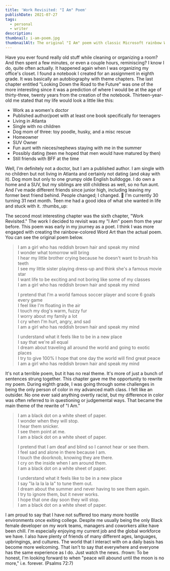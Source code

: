 ```yaml
---
title: 'Work Revisited: "I Am" Poem'
publishDate: 2021-07-27
tags:
  - personal
  - writer
description:
thumbnail: i-am-poem.jpg
thumbnailAlt: The original "I Am" poem with classic Microsoft rainbow Word Art and pink construction papers on the corners
---
```


Have you ever found really old stuff while cleaning or organizing a room? And then spent a few minutes, or even a couple hours, reminiscing? I know I do, quite often actually. It happened again when I was organizing my office's closet. I found a notebook I created for an assignment in eighth grade. It was basically an autobiography with theme chapters. The last chapter entitled "Looking Down the Road to the Future" was one of the more interesting since it was a prediction of where I would be at the age of thirty-three, twenty years from the creation of the notebook. Thirteen-year-old me stated that my life would look a little like this:

- Work as a women's doctor
- Published author/poet with at least one book specifically for teenagers
- Living in Atlanta
- Single with no children
- Dog mom of three: toy poodle, husky, and a misc rescue
- Homeowner
- SUV Owner
- Fun aunt with nieces/nephews staying with me in the summer
- Possibly dating (teen me hoped that men would have matured by then)
- Still friends with BFF at the time

Well, I'm definitely not a doctor, but I am a published author. I am single with no children but not living in Atlanta and certainly not dating (and okay with it). Dog mom but only to one grumpy olde English bulldogge. I do own a home and a SUV, but my siblings are still childless as well, so no fun aunt. And I've made different friends since junior high, including leaving my former best friend behind. People changed; I changed. :shrug: I'm currently 30 turning 31 next month. Teen me had a good idea of what she wanted in life and stuck with it. :thumbs_up:

The second most interesting chapter was the sixth chapter, "Work Revisited." The work I decided to revisit was my "I Am" poem from the year before. This poem was early in my journey as a poet. I think I was more engaged with creating the rainbow-colored Word Art than the actual poem. You can see the original poem below.

> I am a girl who has reddish brown hair and speak my mind  
> I wonder what tomorrow will bring  
> I hear my little brother crying because he doesn't want to brush his teeth  
> I see my little sister playing dress-up and think she's a famous movie star  
> I want life to be exciting and not boring like some of my classes  
> I am a girl who has reddish brown hair and speak my mind
>
> I pretend that I'm a world famous soccer player and score 6 goals every game  
> I feel like I'm floating in the air  
> I touch my dog's warm, fuzzy fur  
> I worry about my family a lot  
> I cry when I'm hurt, angry, and sad  
> I am a girl who has reddish brown hair and speak my mind
>
> I understand what it feels like to be in a new place  
> I say that we're all equal  
> I dream about traveling all around the world and going to exotic places  
> I try to give 100%
> I hope that one day the world will find great peace  
> I am a girl who has reddish brown hair and speak my mind

It's not a terrible poem, but it has no real theme. It's more of just a bunch of sentences strung together. This chapter gave me the opportunity to rewrite my poem. During eighth grade, I was going through some challenges in being the only person of color in my advanced math class. I felt like an outsider. No one ever said anything overtly racist, but my difference in color was often referred to in questioning or judgemental ways. That became the main theme of the rewrite of "I Am."

> I am a black dot on a white sheet of paper.  
> I wonder when they will stop.  
> I hear them snicker.  
> I see them point at me.  
> I am a black dot on a white sheet of paper.
>
> I pretend that I am deaf and blind so I cannot hear or see them.  
> I feel sad and alone in there because I am.  
> I touch the doorknob, knowing they are there.  
> I cry on the inside when I am around them.  
> I am a black dot on a white sheet of paper.
>
> I understand what it feels like to be in a new place  
> I say "la la la la la" to tune them out.  
> I dream about the summer and never having to see them again.  
> I try to ignore them, but it never works.  
> I hope that one day soon they will stop.  
> I am a black dot on a white sheet of paper.

I am proud to say that I have not suffered too many more hostile environments once exiting college. Despite me usually being the only Black female developer on my work teams, managers and coworkers alike have been chill. I'm especially enjoying my current job and the global workforce we have. I also have plenty of friends of many different ages, languages, upbringings, and cultures. The world that I interact with on a daily basis has become more welcoming. That isn't to say that everywhere and everyone has the same experience as I do. Just watch the news. :frown: To be honest, I'm looking forward to when "peace will abound until the moon is no more," i.e. forever. (Psalms 72:7)
